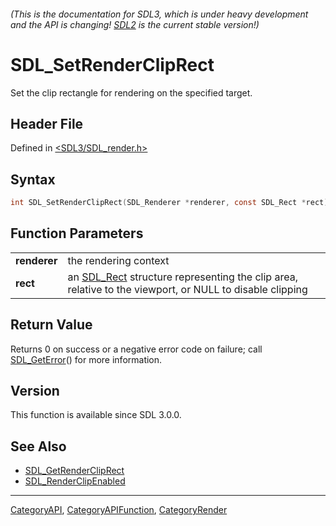 ###### (This is the documentation for SDL3, which is under heavy development and the API is changing! [SDL2](https://wiki.libsdl.org/SDL2/) is the current stable version!)
# SDL_SetRenderClipRect

Set the clip rectangle for rendering on the specified target.

## Header File

Defined in [<SDL3/SDL_render.h>](https://github.com/libsdl-org/SDL/blob/main/include/SDL3/SDL_render.h)

## Syntax

```c
int SDL_SetRenderClipRect(SDL_Renderer *renderer, const SDL_Rect *rect);
```

## Function Parameters

|                  |                                                                                                                     |
| ---------------- | ------------------------------------------------------------------------------------------------------------------- |
| **renderer**     | the rendering context                                                                                               |
| **rect**         | an [SDL_Rect](SDL_Rect) structure representing the clip area, relative to the viewport, or NULL to disable clipping |

## Return Value

Returns 0 on success or a negative error code on failure; call
[SDL_GetError](SDL_GetError)() for more information.

## Version

This function is available since SDL 3.0.0.

## See Also

- [SDL_GetRenderClipRect](SDL_GetRenderClipRect)
- [SDL_RenderClipEnabled](SDL_RenderClipEnabled)

----
[CategoryAPI](CategoryAPI), [CategoryAPIFunction](CategoryAPIFunction), [CategoryRender](CategoryRender)

